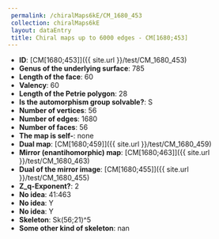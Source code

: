 ```yaml
--- 
 permalink: /chiralMaps6kE/CM_1680_453 
 collection: chiralMaps6kE
 layout: dataEntry
 title: Chiral maps up to 6000 edges - CM[1680;453]
---
```


- **ID**: [CM[1680;453]]({{ site.url }}/test/CM_1680_453)
- **Genus of the underlying surface**: 785
- **Length of the face**: 60
- **Valency**: 60
- **Length of the Petrie polygon**: 28
- **Is the automorphism group solvable?**: S
- **Number of vertices**: 56
- **Number of edges**: 1680
- **Number of faces**: 56
- **The map is self-**: none
- **Dual map**: [CM[1680;459]]({{ site.url }}/test/CM_1680_459)
- **Mirror (enantihomorphic) map**: [CM[1680;463]]({{ site.url }}/test/CM_1680_463)
- **Dual of the mirror image**: [CM[1680;455]]({{ site.url }}/test/CM_1680_455)
- **Z_q-Exponent?**: 2
- **No idea**:  41:463
- **No idea**: Y
- **No idea**: Y
- **Skeleton**: Sk(56;21)^5
- **Some other kind of skeleton**: nan
